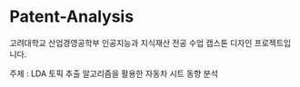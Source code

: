 # Patent-Analysis
고려대학교 산업경영공학부 
인공지능과 지식재산 전공 수업 캡스톤 디자인 프로젝트입니다.

주제 : LDA 토픽 추출 알고리즘을 활용한 자동차 시트 동향 분석





